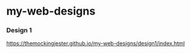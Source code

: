 # my-web-designs

### Design 1
https://themockingjester.github.io/my-web-designs/design1/index.html
